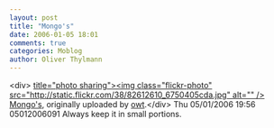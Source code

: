 ```yaml
---
layout: post
title: "Mongo's"
date: 2006-01-05 18:01
comments: true
categories: Moblog
author: Oliver Thylmann
---
```



&lt;div&gt;	[ title=&quot;photo sharing&quot;&gt;&lt;img class=&quot;flickr-photo&quot; src=&quot;http://static.flickr.com/38/82612610_6750405cda.jpg&quot; alt=&quot;&quot; /&gt;](http://www.flickr.com/photos/oliver/82612610/)	[Mongo's](http://www.flickr.com/photos/oliver/82612610/), originally uploaded by [owt](http://www.flickr.com/people/oliver/).&lt;/div&gt;					Thu 05/01/2006 19:56 05012006091 Always keep it in small portions.


